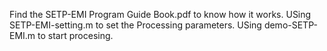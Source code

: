 Find the SETP-EMI Program Guide Book.pdf to know how it works.
USing SETP-EMI-setting.m to set the Processing parameters.
USing demo-SETP-EMI.m to start procesing.
